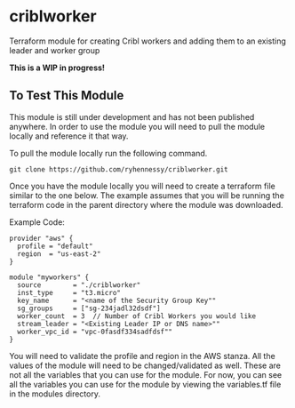 # criblworker
Terraform module for creating Cribl workers and adding them to an existing leader and worker group

**This is a WIP in progress!**

## To Test This Module
This module is still under development and has not been published anywhere.  In order to use the module you will need to pull the module locally and reference it that way.

To pull the module locally run the following command.
```
git clone https://github.com/ryhennessy/criblworker.git
```

Once you have the module locally you will need to create a terraform file similar to the one below. The example assumes that you will be running the terraform code in the parent directory where the module was downloaded.


Example Code:
```
provider "aws" {
  profile = "default"
  region  = "us-east-2"
} 

module "myworkers" {
  source        = "./criblworker"
  inst_type     = "t3.micro"
  key_name      = "<name of the Security Group Key""
  sg_groups     = ["sg-234jadl32dsdf"]
  worker_count  = 3  // Number of Cribl Workers you would like
  stream_leader = "<Existing Leader IP or DNS name>""
  worker_vpc_id = "vpc-0fasdf334sadfdsf""
}

```

You will need to validate the profile and region in the AWS stanza.   All the values of the module will need to be changed/validated as well.  These are not all the variables that you can use for the module.  For now, you can see all the variables you can use 
for the module by viewing the variables.tf file in the modules directory.
